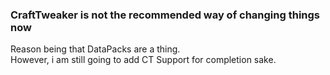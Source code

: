 ### CraftTweaker is not the recommended way of changing things now
Reason being that DataPacks are a thing.  
However, i am still going to add CT Support for completion sake.